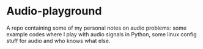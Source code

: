 # Audio-playground
A repo containing some of my personal notes on audio problems: some example codes where I play with audio signals in Python, some linux config stuff for audio and who knows what else.
